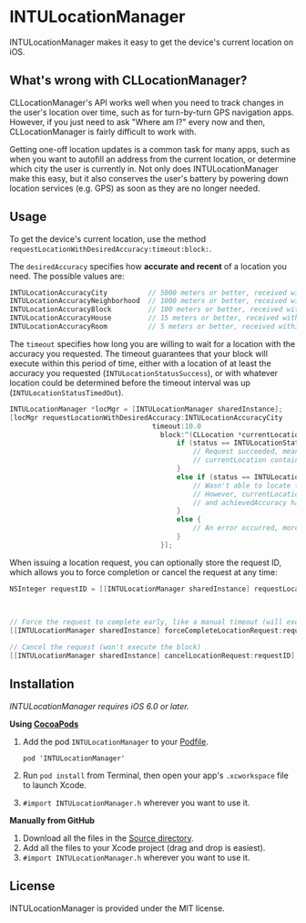 # INTULocationManager
INTULocationManager makes it easy to get the device's current location on iOS.

## What's wrong with CLLocationManager?
CLLocationManager's API works well when you need to track changes in the user's location over time, such as for turn-by-turn GPS navigation apps. However, if you just need to ask "Where am I?" every now and then, CLLocationManager is fairly difficult to work with.

Getting one-off location updates is a common task for many apps, such as when you want to autofill an address from the current location, or determine which city the user is currently in. Not only does INTULocationManager make this easy, but it also conserves the user's battery by powering down location services (e.g. GPS) as soon as they are no longer needed.

## Usage
To get the device's current location, use the method `requestLocationWithDesiredAccuracy:timeout:block:`.

The `desiredAccuracy` specifies how **accurate and recent** of a location you need. The possible values are:
```objective-c
INTULocationAccuracyCity          // 5000 meters or better, received within the last 10 minutes  -- lowest accuracy
INTULocationAccuracyNeighborhood  // 1000 meters or better, received within the last 5 minutes
INTULocationAccuracyBlock         // 100 meters or better, received within the last 1 minute
INTULocationAccuracyHouse         // 15 meters or better, received within the last 15 seconds
INTULocationAccuracyRoom          // 5 meters or better, received within the last 5 seconds      -- highest accuracy
```

The `timeout` specifies how long you are willing to wait for a location with the accuracy you requested. The timeout guarantees that your block will execute within this period of time, either with a location of at least the accuracy you requested (`INTULocationStatusSuccess`), or with whatever location could be determined before the timeout interval was up (`INTULocationStatusTimedOut`).

```objective-c
INTULocationManager *locMgr = [INTULocationManager sharedInstance];
[locMgr requestLocationWithDesiredAccuracy:INTULocationAccuracyCity
                                   timeout:10.0
                                     block:^(CLLocation *currentLocation, INTULocationAccuracy achievedAccuracy, INTULocationStatus status) {
                                         if (status == INTULocationStatusSuccess) {
                                             // Request succeeded, meaning achievedAccuracy is at least the requested accuracy, and
                                             // currentLocation contains the device's current location.
                                         }
                                         else if (status == INTULocationStatusTimedOut) {
                                             // Wasn't able to locate the user with the requested accuracy within the timeout interval.
                                             // However, currentLocation contains the best location available (if any) as of right now,
                                             // and achievedAccuracy has info on the accuracy/recency of the location in currentLocation.
                                         }
                                         else {
                                             // An error occurred, more info is available by looking at the specific status returned.
                                         }
                                     }];
```

When issuing a location request, you can optionally store the request ID, which allows you to force completion or cancel the request at any time:
```objective-c
NSInteger requestID = [[INTULocationManager sharedInstance] requestLocationWithDesiredAccuracy:INTULocationAccuracyHouse
                                                                                       timeout:5.0
                                                                                         block:locationRequestBlock];

// Force the request to complete early, like a manual timeout (will execute the block)
[[INTULocationManager sharedInstance] forceCompleteLocationRequest:requestID];

// Cancel the request (won't execute the block)
[[INTULocationManager sharedInstance] cancelLocationRequest:requestID];
```

## Installation
*INTULocationManager requires iOS 6.0 or later.*

**Using [CocoaPods](http://cocoapods.org)**

1.	Add the pod `INTULocationManager` to your [Podfile](http://guides.cocoapods.org/using/the-podfile.html).

    	pod 'INTULocationManager'

2.	Run `pod install` from Terminal, then open your app's `.xcworkspace` file to launch Xcode.
3.	`#import INTULocationManager.h` wherever you want to use it.

**Manually from GitHub**

1.	Download all the files in the [Source directory](https://github.com/intuit/LocationManager/tree/master/Source).
2.	Add all the files to your Xcode project (drag and drop is easiest).
3.	`#import INTULocationManager.h` wherever you want to use it.

## License
INTULocationManager is provided under the MIT license.